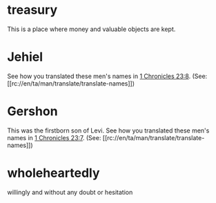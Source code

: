 # treasury

This is a place where money and valuable objects are kept.

# Jehiel

See how you translated these men's names in [1 Chronicles 23:8](../23/07.md). (See: [[rc://en/ta/man/translate/translate-names]])

# Gershon

This was the firstborn son of Levi. See how you translated these men's names in [1 Chronicles 23:7](../23/07.md). (See: [[rc://en/ta/man/translate/translate-names]])

# wholeheartedly

willingly and without any doubt or hesitation